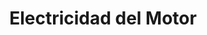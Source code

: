 ---
title: "Electricidad del Motor"
url: /ciudad-autonoma-de-buenos-aires/electricidad-del-motor/
shop: Autowerkstatt
---